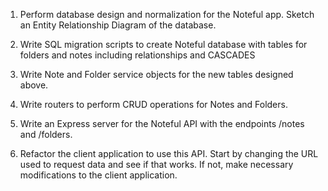 1. Perform database design and normalization for the Noteful app. Sketch an Entity Relationship Diagram of the database.

2. Write SQL migration scripts to create Noteful database with tables for folders and notes including relationships and CASCADES

3. Write Note and Folder service objects for the new tables designed above.

4. Write routers to perform CRUD operations for Notes and Folders.

5. Write an Express server for the Noteful API with the endpoints /notes and /folders.

6. Refactor the client application to use this API. Start by changing the URL used to request data and see if that works. If not, make necessary modifications to the client application.